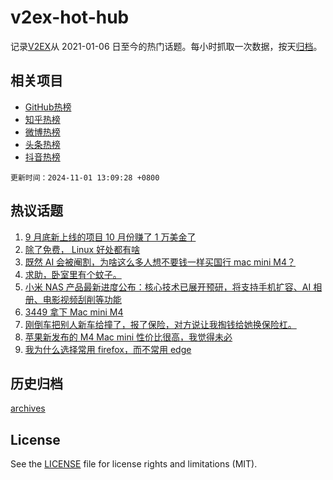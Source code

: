 # v2ex-hot-hub

 记录[V2EX](https://www.v2ex.com/)从 2021-01-06 日至今的热门话题。每小时抓取一次数据，按天[归档](archives)。
 
 ## 相关项目

- [GitHub热榜](https://github.com/snaildev/github-hot-hub)
- [知乎热榜](https://github.com/snaildev/zhihu-hot-hub)
- [微博热榜](https://github.com/snaildev/weibo-hot-hub)
- [头条热榜](https://github.com/snaildev/toutiao-hot-hub)
- [抖音热榜](https://github.com/snaildev/douyin-hot-hub)


 `更新时间：2024-11-01 13:09:28 +0800`

## 热议话题

1. [9 月底新上线的项目 10 月份赚了 1 万美金了](https://www.v2ex.com/t/1085472)
1. [除了免费， Linux 好处都有啥](https://www.v2ex.com/t/1085333)
1. [既然 AI 会被阉割，为啥这么多人想不要钱一样买国行 mac mini M4？](https://www.v2ex.com/t/1085543)
1. [求助，卧室里有个蚊子。](https://www.v2ex.com/t/1085316)
1. [小米 NAS 产品最新进度公布：核心技术已展开预研，将支持手机扩容、AI 相册、电影视频刮削等功能](https://www.v2ex.com/t/1085360)
1. [3449 拿下 Mac mini M4](https://www.v2ex.com/t/1085337)
1. [刚倒车把别人新车给撞了，报了保险，对方说让我掏钱给她换保险杠。](https://www.v2ex.com/t/1085484)
1. [苹果新发布的 M4 Mac mini 性价比很高，我觉得未必](https://www.v2ex.com/t/1085550)
1. [我为什么选择常用 firefox，而不常用 edge](https://www.v2ex.com/t/1085297)

## 历史归档

[archives](archives)

## License

See the [LICENSE](LICENSE) file for license rights and limitations (MIT).
